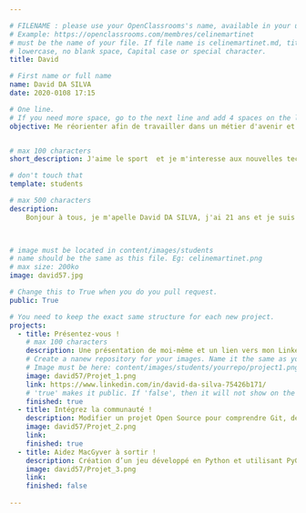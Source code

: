 ```yaml
---

# FILENAME : please use your OpenClassrooms's name, available in your url.
# Example: https://openclassrooms.com/membres/celinemartinet
# must be the name of your file. If file name is celinemartinet.md, title is celinemartinet.
# lowercase, no blank space, Capital case or special character.
title: David

# First name or full name
name: David DA SILVA
date: 2020-0108 17:15

# One line.
# If you need more space, go to the next line and add 4 spaces on the left, as in 'description'.
objective: Me réorienter afin de travailler dans un métier d'avenir et m'épanouir professionnellement.


# max 100 characters
short_description: J'aime le sport  et je m'interesse aux nouvelles technologies

# don't touch that
template: students

# max 500 characters
description:
    Bonjour à tous, je m'apelle David DA SILVA, j'ai 21 ans et je suis heureux de rejoindre Openclassrooms !  Lorsque j'ai trouvé la formation developpeur d'application IOS, j'ai directement été attiré c'est pourquoi j'ai décidé de m'y inscrire et de me consacrer à cette formation à temps plein. Mes objéctifs sont de découvrir le domaine, apprendre toutes les techniques et compétences afin de les maîtriser et les gerer en toute autonomie. 
  


# image must be located in content/images/students
# name should be the same as this file. Eg: celinemartinet.png
# max size: 200ko
image: david57.jpg

# Change this to True when you do you pull request.
public: True

# You need to keep the exact same structure for each new project.
projects:
  - title: Présentez-vous !
    # max 100 characters
    description: Une présentation de moi-même et un lien vers mon LinkedIn.
    # Create a nanew repository for your images. Name it the same as your nickname and profile picture.
    # Image must be here: content/images/students/yourrepo/project1.png
    image: david57/Projet_1.png
    link: https://www.linkedin.com/in/david-da-silva-75426b171/
    # 'true' makes it public. If 'false', then it will not show on the website.
    finished: true
  - title: Intégrez la communauté !
    description: Modifier un projet Open Source pour comprendre Git, de Github et les pull requests.
    image: david57/Projet_2.png
    link: 
    finished: true
  - title: Aidez MacGyver à sortir !
    description: Création d’un jeu développé en Python et utilisant PyGame.
    image: david57/Projet_3.png
    link: 
    finished: false
    
---
```



